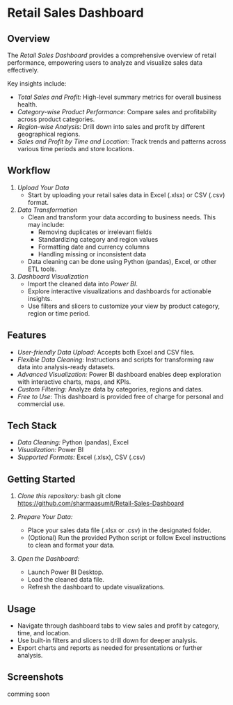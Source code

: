 
# Retail Sales Dashboard

## Overview
The *Retail Sales Dashboard* provides a comprehensive overview of retail performance, empowering users to analyze and visualize sales data effectively.

Key insights include:
- *Total Sales and Profit:* High-level summary metrics for overall business health.
- *Category-wise Product Performance:* Compare sales and profitability across product categories.
- *Region-wise Analysis:* Drill down into sales and profit by different geographical regions.
- *Sales and Profit by Time and Location:* Track trends and patterns across various time periods and store locations.

## Workflow

1. *Upload Your Data*
   - Start by uploading your retail sales data in Excel (.xlsx) or CSV (.csv) format.
2. *Data Transformation*
   - Clean and transform your data according to business needs. This may include:
     - Removing duplicates or irrelevant fields
     - Standardizing category and region values
     - Formatting date and currency columns
     - Handling missing or inconsistent data
   - Data cleaning can be done using Python (pandas), Excel, or other ETL tools.
3. *Dashboard Visualization*
   - Import the cleaned data into *Power BI*.  
   - Explore interactive visualizations and dashboards for actionable insights.
   - Use filters and slicers to customize your view by product category, region or time period.

## Features

- *User-friendly Data Upload:* Accepts both Excel and CSV files.
- *Flexible Data Cleaning:* Instructions and scripts for transforming raw data into analysis-ready datasets.
- *Advanced Visualization:* Power BI dashboard enables deep exploration with interactive charts, maps, and KPIs.
- *Custom Filtering:* Analyze data by categories, regions and dates.
- *Free to Use:* This dashboard is provided free of charge for personal and commercial use.

## Tech Stack

- *Data Cleaning:* Python (pandas), Excel
- *Visualization:* Power BI
- *Supported Formats:* Excel (.xlsx), CSV (.csv)

## Getting Started

1. *Clone this repository:*
   bash
   git clone https://github.com/sharmaasumit/Retail-Sales-Dashboard
   
2. *Prepare Your Data:*
   - Place your sales data file (.xlsx or .csv) in the designated folder.
   - (Optional) Run the provided Python script or follow Excel instructions to clean and format your data.
3. *Open the Dashboard:*
   - Launch Power BI Desktop.
   - Load the cleaned data file.
   - Refresh the dashboard to update visualizations.

## Usage

- Navigate through dashboard tabs to view sales and profit by category, time, and location.
- Use built-in filters and slicers to drill down for deeper analysis.
- Export charts and reports as needed for presentations or further analysis.

## Screenshots
comming soon

